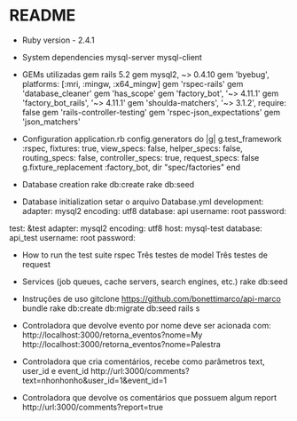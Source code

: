 # README

* Ruby version - 2.4.1

* System dependencies
mysql-server 
mysql-client

* GEMs utilizadas
gem rails 5.2
gem mysql2, ~> 0.4.10
gem 'byebug', platforms: [:mri, :mingw, :x64_mingw]
gem 'rspec-rails'
gem 'database_cleaner'
gem 'has_scope'
gem 'factory_bot', '~> 4.11.1'
gem 'factory_bot_rails', '~> 4.11.1'
gem 'shoulda-matchers', '~> 3.1.2', require: false
gem 'rails-controller-testing'
gem 'rspec-json_expectations'
gem 'json_matchers'


* Configuration
application.rb
    config.generators do |g|
      g.test_framework :rspec,
                       fixtures: true,
                       view_specs: false,
                       helper_specs: false,
                       routing_specs: false,
                       controller_specs: true,
                       request_specs: false
      g.fixture_replacement :factory_bot, dir "spec/factories"
    end
    
* Database creation
rake db:create
rake db:seed

* Database initialization
setar o arquivo Database.yml
development:
  adapter: mysql2
  encoding: utf8
  database: api
  username: root
  password: 

test: &test
  adapter: mysql2
  encoding: utf8
  host: mysql-test
  database: api_test
  username: root
  password: 

* How to run the test suite
rspec
Três testes de model
Três testes de request

* Services (job queues, cache servers, search engines, etc.)
rake db:seed

* Instruções de uso
gitclone https://github.com/bonettimarco/api-marco
bundle
rake db:create db:migrate db:seed
rails s

* Controladora que devolve evento por nome deve ser acionada com:
http://localhost:3000/retorna_eventos?nome=My
http://localhost:3000/retorna_eventos?nome=Palestra

* Controladora que cria comentários, recebe como parâmetros text, user_id e event_id
http://url:3000/comments?text=nhonhonho&user_id=1&event_id=1

* Controladora que devolve os comentários que possuem algum report
http://url:3000/comments?report=true

